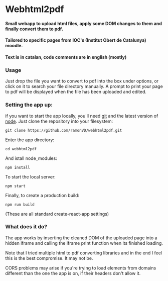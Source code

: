 # Webhtml2pdf
#### Small webapp to upload html files, apply some DOM changes to them and finally convert them to pdf. 

#### Tailored to specific pages from IOC's (Institut Obert de Catalunya) moodle. 

#### Text is in catalan, code comments are in english (mostly)

### Usage
Just drop the file you want to convert to pdf into the box under options, or click on it to search your file directory manually. A prompt to print your page to pdf will be displayed when the file has been uploaded and edited.

### Setting the app up:
if you want to start the app locally, you'll need [git](https://git-scm.com/) and the latest version of [node](https://nodejs.org/en/).
Just clone the repository into your filesystem:

    git clone https://github.com/ramonVD/webhtml2pdf.git


Enter the app directory:

    cd webhtml2pdf
    
    
And istall node_modules:


    npm install
    
    
To start the local server:


    npm start
    
    
Finally, to create a production build:


    npm run build
    
    
(These are all standard create-react-app settings)
    
### What does it do?

The app works by inserting the cleaned DOM of the uploaded page into a hidden iframe and calling the iframe print function when its finished loading. 

Note that I tried multiple html to pdf converting libraries and in the end I feel this is the best compromise. It may not be.

CORS problems may arise if you're trying to load elements from domains different than the one the app is on, if their headers don't allow it.



